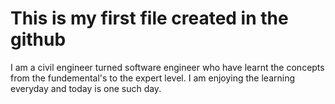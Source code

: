 # This is my first file created in the github 

I am a civil engineer turned software engineer who have learnt the concepts from the fundemental's to the expert level. I am enjoying the learning everyday and today is one such day. 
